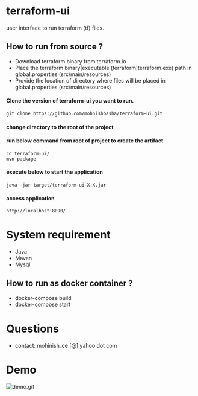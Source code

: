 # terraform-ui
user interface to run terraform (tf) files.

## How to run from source ?

* Download terraform binary from terraform.io
* Place the terraform binary|executable (terraform|terraform.exe) path in global.properties (src/main/resources)
* Provide the location of directory where files will be placed in global.properties (src/main/resources)
#### Clone the version of terraform-ui you want to run.
```
git clone https://github.com/mohnishbasha/terraform-ui.git
```
#### change directory to the root of the project
#### run below command from root of project to create the artifact
```
cd terraform-ui/
mvn package
```
#### execute below to start the application
```
java -jar target/terraform-ui-X.X.jar
```
#### access application
```
http://localhost:8090/
```

# System requirement
* Java
* Maven
* Mysql


## How to run as docker container ?
* docker-compose build
* docker-compose start


# Questions
* contact: mohinish_ce [@] yahoo dot com

# Demo
![demo.gif](https://github.com/mohnishbasha/terraform-ui/blob/master/demo/demo.gif "demo")